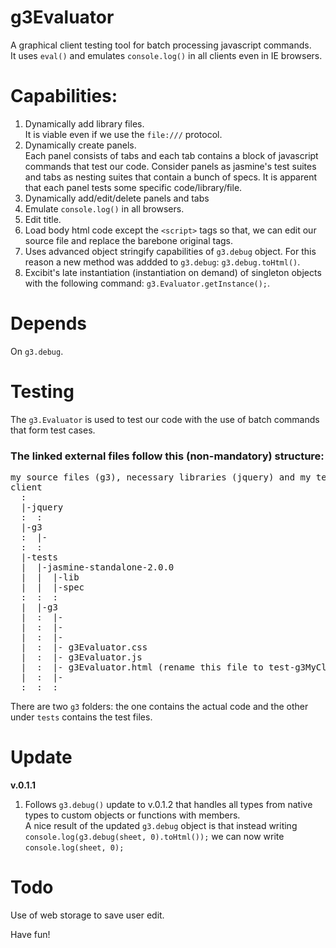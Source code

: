 g3Evaluator
===========

A graphical client testing tool for batch processing javascript commands.<br />
It uses <code>eval()</code> and emulates <code>console.log()</code> in all clients even in IE browsers.

Capabilities:
=============
<ol>
<li>Dynamically add library files.<br />
It is viable even if we use the <code>file:///</code> protocol.</li>
<li>Dynamically create panels.<br />
Each panel consists of tabs and each tab contains a block of javascript commands that test our code. Consider panels as jasmine's test suites and tabs as nesting suites that contain a bunch of specs. It is apparent that each panel tests some specific code/library/file.</li>
<li>Dynamically add/edit/delete panels and tabs</li>
<li>Emulate <code>console.log()</code> in all browsers.</li>
<li>Edit title.</li>
<li>Load body html code except the <code>&lt;script></code> tags so that, we can edit our source file and replace the barebone original tags.</li>
<li>Uses advanced object stringify capabilities of <code>g3.debug</code> object. For this reason a new method was addded to <code>g3.debug</code>: <code>g3.debug.toHtml()</code>.</li>
<li>Excibit's late instantiation (instantiation on demand) of singleton objects with the following command: <code>g3.Evaluator.getInstance();</code>.</li>
</ol>

Depends
=======
On <code>g3.debug</code>.

Testing
=======
The <code>g3.Evaluator</code> is used to test our code with the use of batch commands that form test cases.

<h3>The linked external files follow this (non-mandatory) structure:</h3>
<pre>
my source files (g3), necessary libraries (jquery) and my tests folder (tests):
client
  :
  |-jquery
  :  :
  |-g3
  :  |- <g3MyClass.js>
  :  :
  |-tests
  |  |-jasmine-standalone-2.0.0
  |  |  |-lib
  |  |  |-spec
  :  :  :
  |  |-g3
  |  :  |- <g3MyClass-SpecRunner.html>
  |  :  |- <g3MyClass-Spec.js>
  |  :  |- <g3MyClass-SpecHelper.js>
  |  :  |- g3Evaluator.css
  |  :  |- g3Evaluator.js
  |  :  |- g3Evaluator.html (rename this file to test-g3MyClass.html)
  |  :  |- <test-g3MyClass.html>
  :  :  :
</pre>

There are two <code>g3</code> folders: the one contains the actual code and the other under <code>tests</code> contains the test files.

Update
======
<b>v.0.1.1</b>
<ol>
<li>Follows <code>g3.debug()</code> update to v.0.1.2 that handles all types from native types to custom objects or functions with members.<br />
A nice result of the updated <code>g3.debug</code> object is that instead writing <code>console.log(g3.debug(sheet, 0).toHtml());</code> we can now write <code>console.log(sheet, 0);</code></li>
</ol>

Todo
====
Use of web storage to save user edit.

Have fun!
